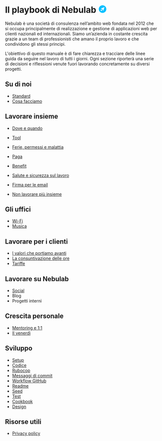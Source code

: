 # Il playbook di Nebulab ![Nebulab logo](https://github.com/nebulab/playbook/blob/master/logo.png "Nebulab logo")

Nebulab è una società di consulenza nell’ambito web fondata nel 2012 che si occupa principalmente di 
realizzazione e gestione di applicazioni web per clienti nazionali ed internazionali. Siamo 
un’azienda in costante crescita grazie a un team di professionisti che amano il proprio lavoro e che 
condividono gli stessi principi.

L'obiettivo di questo manuale è di fare chiarezza e tracciare delle linee guida da seguire nel 
lavoro di tutti i giorni. Ogni sezione riporterà una serie di decisioni e riflessioni venute fuori 
lavorando concretamente su diversi progetti.

## Su di noi

- [Standard](https://github.com/nebulab/playbook/blob/master/su-di-noi/standard.md)
- [Cosa facciamo](https://github.com/nebulab/playbook/blob/master/su-di-noi/cosa-facciamo.md)

## Lavorare insieme

- [Dove e quando](https://github.com/nebulab/playbook/blob/master/lavorare-insieme/dove-e-quando.md)
- [Tool](https://github.com/nebulab/playbook/blob/master/lavorare-insieme/tool.md)
- [Ferie, permessi e malattia](https://github.com/nebulab/playbook/blob/master/lavorare-insieme/ferie-permessi-malattia.md)
- [Paga](https://github.com/nebulab/playbook/blob/master/lavorare-insieme/paga.md)
- [Benefit](https://github.com/nebulab/playbook/blob/master/lavorare-insieme/benefit.md)
- [Salute e sicurezza sul lavoro](https://github.com/nebulab/playbook/blob/master/lavorare-insieme/salute-e-sicurezza.md)
- [Firma per le email](https://github.com/nebulab/playbook/blob/master/lavorare-insieme/firma-email.md)

- [Non lavorare più insieme](https://github.com/nebulab/playbook/blob/master/lavorare-insieme/dimissioni.md)

## Gli uffici

- [Wi-Fi](https://github.com/nebulab/playbook/blob/master/gli-uffici/wifi.md)
- [Musica](https://github.com/nebulab/playbook/blob/master/gli-uffici/musica.md)

## Lavorare per i clienti

- [I valori che portiamo avanti](https://github.com/nebulab/playbook/blob/master/lavorare-per-i-clienti/valori.md)
- [La consuntivazione delle ore](https://github.com/nebulab/playbook/blob/master/lavorare-per-i-clienti/consuntivazione.md)
- [Tariffe](https://github.com/nebulab/playbook/blob/master/lavorare-per-i-clienti/tariffe.md)

## Lavorare su Nebulab

- [Social](https://github.com/nebulab/playbook/blob/master/lavorare-su-nebulab/social.md)
- Blog
- Progetti interni

## Crescita personale

- [Mentoring e 1:1](https://github.com/nebulab/playbook/blob/master/crescita-personale/mentoring-e-1-1.md)
- [Il venerdì](https://github.com/nebulab/playbook/blob/master/crescita-personale/venerdi.md)

## Sviluppo

- [Setup](https://github.com/nebulab/playbook/blob/master/sviluppo/setup.md)
- [Codice](https://github.com/nebulab/playbook/blob/master/sviluppo/codice.md)
- [Rubocop](https://github.com/nebulab/playbook/blob/master/sviluppo/rubocop.md)
- [Messaggi di commit](https://github.com/nebulab/playbook/blob/master/sviluppo/commit.md)
- [Workflow GitHub](https://github.com/nebulab/playbook/blob/master/sviluppo/workflow-github.md)
- [Readme](https://github.com/nebulab/playbook/blob/master/sviluppo/readme.md)
- [Seed](https://github.com/nebulab/playbook/blob/master/sviluppo/seed.md)
- [Test](https://github.com/nebulab/playbook/blob/master/sviluppo/test.md)
- [Cookbook](https://github.com/nebulab/playbook/blob/master/sviluppo/cookbook.md)
- [Design](https://github.com/nebulab/playbook/blob/master/sviluppo/design.md)

## Risorse utili

- [Privacy policy](https://github.com/nebulab/playbook/blob/master/risorse/privacy-policy.md)
